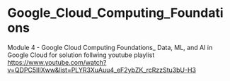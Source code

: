 # Google_Cloud_Computing_Foundations

Module 4 -  Google Cloud Computing Foundations_ Data, ML, and AI in Google Cloud
for solution follwing youtube playlist
https://www.youtube.com/watch?v=QDPC5IllXww&list=PLYR3XuAuu4_eF2ybZK_rcRzzStu3bU-H3
